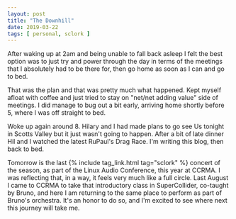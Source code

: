 ```yaml
---
layout: post
title: "The Downhill"
date: 2019-03-22
tags: [ personal, sclork ]
---
```


After waking up at 2am and being unable to fall back asleep I felt the best option was
to just try and power through the day in terms of the meetings that I absolutely had to
be there for, then go home as soon as I can and go to bed.

That was the plan and that was pretty much what happened. Kept myself afloat with coffee
and just tried to stay on "net/net adding value" side of meetings. I did manage to bug
out a bit early, arriving home shortly before 5, where I was off straight to bed.

Woke up again around 8. Hilary and I had made plans to go see Us tonight in Scotts Valley
but it just wasn't going to happen. After a bit of late dinner Hil and I watched the
latest RuPaul's Drag Race. I'm writing this blog, then back to bed.

Tomorrow is the last {% include tag_link.html tag="sclork" %} concert of the season,
as part of the Linux Audio Conference, this year at CCRMA. I was reflecting that, in
a way, it feels very much like a full circle. Last August I came to CCRMA to take
that introductory class in SuperCollider, co-taught by Bruno, and here I am returning
to the same place to perform as part of Bruno's orchestra. It's an honor to do so,
and I'm excited to see where next this journey will take me.

